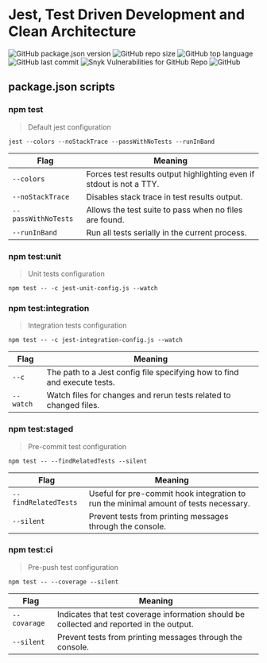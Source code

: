 # Jest, Test Driven Development and Clean Architecture
![GitHub package.json version](https://img.shields.io/github/package-json/v/julioneljunior/study-jest-tdd-clean-arch?style=flat-square)
![GitHub repo size](https://img.shields.io/github/repo-size/julioneljunior/study-jest-tdd-clean-arch?style=flat-square)
![GitHub top language](https://img.shields.io/github/languages/top/julioneljunior/study-jest-tdd-clean-arch?style=flat-square)
![GitHub last commit](https://img.shields.io/github/last-commit/julioneljunior/study-jest-tdd-clean-arch?style=flat-square)
![Snyk Vulnerabilities for GitHub Repo](https://img.shields.io/snyk/vulnerabilities/github/julioneljunior/study-jest-tdd-clean-arch?style=flat-square)
![GitHub](https://img.shields.io/github/license/julioneljunior/study-jest-tdd-clean-arch?style=flat-square)
## package.json scripts
###  npm test
> Default jest configuration
 ```
 jest --colors --noStackTrace --passWithNoTests --runInBand
 ```
Flag | Meaning
------------ | -------------
`--colors` | Forces test results output highlighting even if stdout is not a TTY.
`--noStackTrace` | Disables stack trace in test results output.
`--passWithNoTests`| Allows the test suite to pass when no files are found.
`--runInBand` | Run all tests serially in the current process.

### npm test:unit
>Unit tests configuration
 ```
npm test -- -c jest-unit-config.js --watch
 ```

### npm test:integration
>Integration tests configuration
```
npm test -- -c jest-integration-config.js --watch
```
 Flag | Meaning
------------ | -------------
`--c` | The path to a Jest config file specifying how to find and execute tests.
`--watch` | Watch files for changes and rerun tests related to changed files.

### npm test:staged
>Pre-commit test configuration
```
npm test -- --findRelatedTests --silent
```
 Flag | Meaning
------------ | -------------
`--findRelatedTests` | Useful for pre-commit hook integration to run the minimal amount of tests necessary.
`--silent` | Prevent tests from printing messages through the console.

### npm test:ci
> Pre-push test configuration
```
npm test -- --coverage --silent
```
 Flag | Meaning
------------ | -------------
`--covarage` |Indicates that test coverage information should be collected and reported in the output.
`--silent` | Prevent tests from printing messages through the console.
